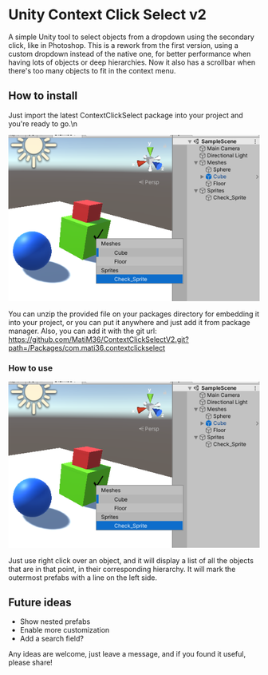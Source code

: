 # Unity Context Click Select v2

A simple Unity tool to select objects from a dropdown using the secondary click, like in Photoshop.
This is a rework from the first version, using a custom dropdown instead of the native one, for better performance when having lots of objects or deep hierarchies.
Now it also has a scrollbar when there's too many objects to fit in the context menu.

## How to install

Just import the latest ContextClickSelect package into your project and you're ready to go.\n

![Example](GitAsset/example.png)

You can unzip the provided file on your packages directory for embedding it into your project, or you can put it anywhere and just add it from package manager.
Also, you can add it with the git url: https://github.com/MatiM36/ContextClickSelectV2.git?path=/Packages/com.mati36.contextclickselect

### How to use

![Example](GitAsset/example.png)

Just use right click over an object, and it will display a list of all the objects that are in that point, in their corresponding hierarchy.
It will mark the outermost prefabs with a line on the left side.

## Future ideas
- Show nested prefabs
- Enable more customization
- Add a search field?


Any ideas are welcome, just leave a message, and if you found it useful, please share!
